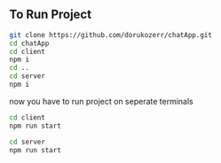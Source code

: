 ## To Run Project

```bash
git clone https://github.com/dorukozerr/chatApp.git
cd chatApp
cd client
npm i
cd ..
cd server
npm i
```

now you have to run project on seperate terminals

```bash
cd client
npm run start
```

```bash
cd server
npm run start
```
